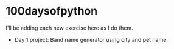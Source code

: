 # 100daysofpython

I'll be adding each new exercise here as I do them.

- Day 1 project: Band name generator using city and pet name.
